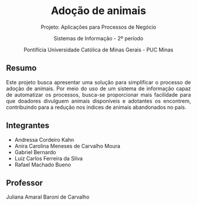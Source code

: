 <div align="center">

# Adoção de animais

<p>Projeto: Aplicações para Processos de Negócio</p>
<p>Sistemas de Informação - 2º período</p>
<p>Pontifícia Universidade Católica de Minas Gerais - PUC Minas</p>
</div>

## Resumo

<div align="justify">
Este projeto busca apresentar uma solução para simplificar o processo de adoção de animais. Por meio do uso de um sistema de informação capaz de automatizar os processos, busca-se proporcionar mais facilidade para que doadores divulguem animais disponíveis e adotantes os encontrem, contribuindo para a redução nos índices de animais abandonados no país.
</div>

## Integrantes

- Andressa Cordeiro Kahn
- Anira Carolina Meneses de Carvalho Moura
- Gabriel Bernardo
- Luiz Carlos Ferreira da Silva
- Rafael Machado Bueno

## Professor

Juliana Amaral Baroni de Carvalho